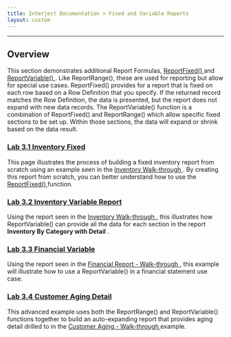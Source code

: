 ```yaml
---
title: Interject Documentation > Fixed and Variable Reports
layout: custom
---
```

* * *

##  **Overview**

This section demonstrates additional Report Formulas, [ ReportFixed() ](wIndex/ReportFixed_61702203.html) and [ ReportVariable() ](wIndex/ReportVariable_61702201.html) . Like ReportRange(), these are used for reporting but allow for special use cases. ReportFixed() provides for a report that is fixed on each row based on a Row Definition that you specify. If the returned record matches the Row Definition, the data is presented, but the report does not expand with new data records. The ReportVariable() function is a combination of ReportFixed() and ReportRange() which allow specific fixed sections to be set up. Within those sections, the data will expand or shrink based on the data result. 

###  [ Lab 3.1 Inventory Fixed ](/wGetStarted/L3.1-Inventory-Fixed_128429456.html)

This page illustrates the process of building a fixed inventory report from scratch using an example seen in the  [ Inventory Walk-through ](/wAbout/Inventory-Reports_128091499.html) . By creating this report from scratch, you can better understand how to use the [ ReportFixed() ](wIndex/ReportFixed_61702203.html) function. 

###  [ Lab 3.2 Inventory Variable Report ](/wGetStarted/L3.2-Inventory-Variable-Report_127872532.html)

Using the report seen in the [ Inventory Walk-through ](wAbout/Inventory-Reports_128091499.html) , this illustrates how ReportVariable() can provide all the data for each section in the report **Inventory By Category with Detail** . 

###  [ Lab 3.3 Financial Variable ](/wGetStarted/L3.3-Financial-Variable_128421724.html)

Using the report seen in the [ Financial Report - Walk-through ](/wAbout/Financial-Report_128091561.html) , this example will illustrate how to use a ReportVariable() in a financial statement use case. 

###  [ Lab 3.4 Customer Aging Detail ](/wGetStarted/L3.4-Customer-Aging-Detail_128429387.html)

This advanced example uses both the ReportRange() and ReportVariable() functions together to build an auto-expanding report that provides aging detail drilled to in the [ Customer Aging - Walk-through ](/wAbout/Customer-Aging_128091294.html) example. 
